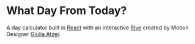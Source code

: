 # What Day From Today?

A day calculator built in [React](https://react.dev/) with an interactive [Rive](https://rive.app/) created by Motion Designer [Giulia Atzei](https://www.linkedin.com/in/giulia-atzei-5943a5b9/).

